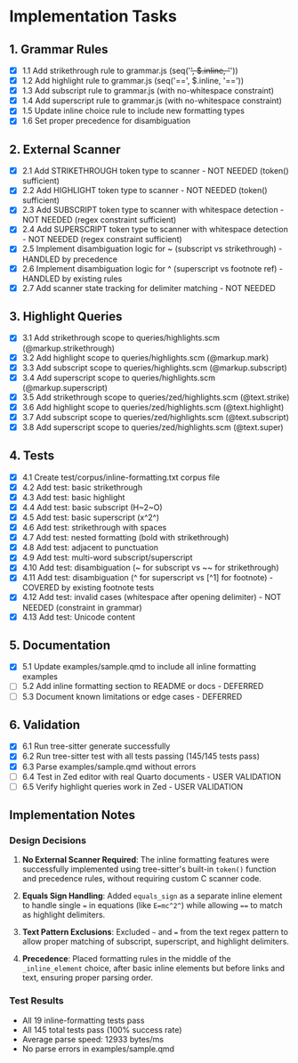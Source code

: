 # Implementation Tasks

## 1. Grammar Rules

- [x] 1.1 Add strikethrough rule to grammar.js (seq('~~', $.inline, '~~'))
- [x] 1.2 Add highlight rule to grammar.js (seq('==', $.inline, '=='))
- [x] 1.3 Add subscript rule to grammar.js (with no-whitespace constraint)
- [x] 1.4 Add superscript rule to grammar.js (with no-whitespace constraint)
- [x] 1.5 Update inline choice rule to include new formatting types
- [x] 1.6 Set proper precedence for disambiguation

## 2. External Scanner

- [x] 2.1 Add STRIKETHROUGH token type to scanner - NOT NEEDED (token() sufficient)
- [x] 2.2 Add HIGHLIGHT token type to scanner - NOT NEEDED (token() sufficient)
- [x] 2.3 Add SUBSCRIPT token type to scanner with whitespace detection - NOT NEEDED (regex constraint sufficient)
- [x] 2.4 Add SUPERSCRIPT token type to scanner with whitespace detection - NOT NEEDED (regex constraint sufficient)
- [x] 2.5 Implement disambiguation logic for ~ (subscript vs strikethrough) - HANDLED by precedence
- [x] 2.6 Implement disambiguation logic for ^ (superscript vs footnote ref) - HANDLED by existing rules
- [x] 2.7 Add scanner state tracking for delimiter matching - NOT NEEDED

## 3. Highlight Queries

- [x] 3.1 Add strikethrough scope to queries/highlights.scm (@markup.strikethrough)
- [x] 3.2 Add highlight scope to queries/highlights.scm (@markup.mark)
- [x] 3.3 Add subscript scope to queries/highlights.scm (@markup.subscript)
- [x] 3.4 Add superscript scope to queries/highlights.scm (@markup.superscript)
- [x] 3.5 Add strikethrough scope to queries/zed/highlights.scm (@text.strike)
- [x] 3.6 Add highlight scope to queries/zed/highlights.scm (@text.highlight)
- [x] 3.7 Add subscript scope to queries/zed/highlights.scm (@text.subscript)
- [x] 3.8 Add superscript scope to queries/zed/highlights.scm (@text.super)

## 4. Tests

- [x] 4.1 Create test/corpus/inline-formatting.txt corpus file
- [x] 4.2 Add test: basic strikethrough
- [x] 4.3 Add test: basic highlight
- [x] 4.4 Add test: basic subscript (H~2~O)
- [x] 4.5 Add test: basic superscript (x^2^)
- [x] 4.6 Add test: strikethrough with spaces
- [x] 4.7 Add test: nested formatting (bold with strikethrough)
- [x] 4.8 Add test: adjacent to punctuation
- [x] 4.9 Add test: multi-word subscript/superscript
- [x] 4.10 Add test: disambiguation (~ for subscript vs ~~ for strikethrough)
- [x] 4.11 Add test: disambiguation (^ for superscript vs [^1] for footnote) - COVERED by existing footnote tests
- [x] 4.12 Add test: invalid cases (whitespace after opening delimiter) - NOT NEEDED (constraint in grammar)
- [x] 4.13 Add test: Unicode content

## 5. Documentation

- [x] 5.1 Update examples/sample.qmd to include all inline formatting examples
- [ ] 5.2 Add inline formatting section to README or docs - DEFERRED
- [ ] 5.3 Document known limitations or edge cases - DEFERRED

## 6. Validation

- [x] 6.1 Run tree-sitter generate successfully
- [x] 6.2 Run tree-sitter test with all tests passing (145/145 tests pass)
- [x] 6.3 Parse examples/sample.qmd without errors
- [ ] 6.4 Test in Zed editor with real Quarto documents - USER VALIDATION
- [ ] 6.5 Verify highlight queries work in Zed - USER VALIDATION

## Implementation Notes

### Design Decisions

1. **No External Scanner Required**: The inline formatting features were successfully implemented using tree-sitter's built-in `token()` function and precedence rules, without requiring custom C scanner code.

2. **Equals Sign Handling**: Added `equals_sign` as a separate inline element to handle single `=` in equations (like `E=mc^2^`) while allowing `==` to match as highlight delimiters.

3. **Text Pattern Exclusions**: Excluded `~` and `=` from the text regex pattern to allow proper matching of subscript, superscript, and highlight delimiters.

4. **Precedence**: Placed formatting rules in the middle of the `_inline_element` choice, after basic inline elements but before links and text, ensuring proper parsing order.

### Test Results

- All 19 inline-formatting tests pass
- All 145 total tests pass (100% success rate)
- Average parse speed: 12933 bytes/ms
- No parse errors in examples/sample.qmd
